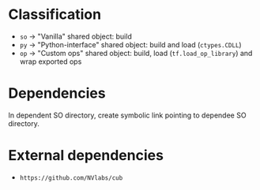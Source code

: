 # Classification

* `so` -> "Vanilla" shared object: build
* `py` -> "Python-interface" shared object: build and load (`ctypes.CDLL`)
* `op` -> "Custom ops" shared object: build, load (`tf.load_op_library`) and wrap exported ops

# Dependencies

In dependent SO directory, create symbolic link pointing to dependee SO directory.

# External dependencies

* `https://github.com/NVlabs/cub`
